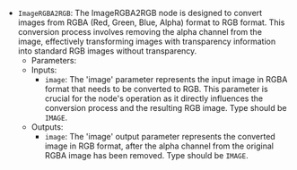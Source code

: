 - `ImageRGBA2RGB`: The ImageRGBA2RGB node is designed to convert images from RGBA (Red, Green, Blue, Alpha) format to RGB format. This conversion process involves removing the alpha channel from the image, effectively transforming images with transparency information into standard RGB images without transparency.
    - Parameters:
    - Inputs:
        - `image`: The 'image' parameter represents the input image in RGBA format that needs to be converted to RGB. This parameter is crucial for the node's operation as it directly influences the conversion process and the resulting RGB image. Type should be `IMAGE`.
    - Outputs:
        - `image`: The 'image' output parameter represents the converted image in RGB format, after the alpha channel from the original RGBA image has been removed. Type should be `IMAGE`.
